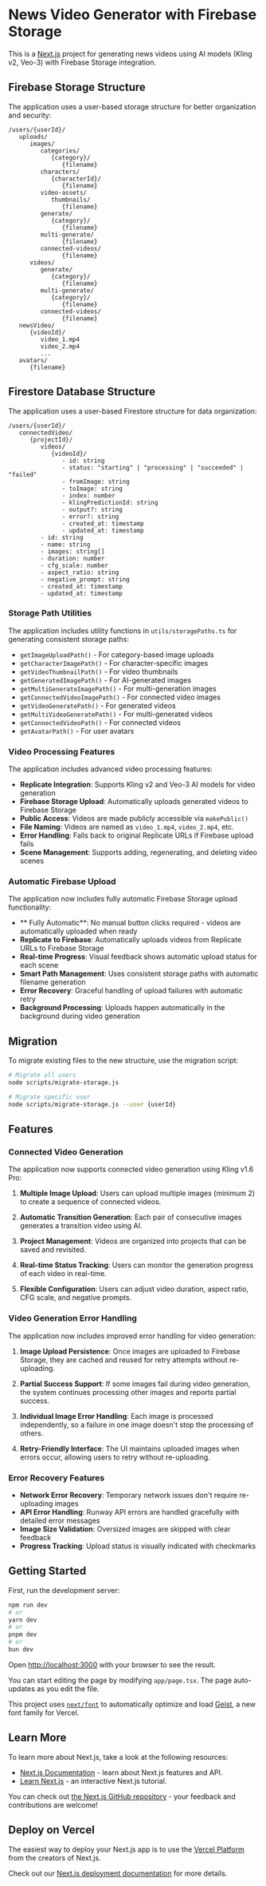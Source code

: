 # News Video Generator with Firebase Storage

This is a [Next.js](https://nextjs.org) project for generating news videos using AI models (Kling v2, Veo-3) with Firebase Storage integration.

## Firebase Storage Structure

The application uses a user-based storage structure for better organization and security:

```
/users/{userId}/
   uploads/
      images/
         categories/
            {category}/
               {filename}
         characters/
            {characterId}/
               {filename}
         video-assets/
            thumbnails/
               {filename}
         generate/
            {category}/
               {filename}
         multi-generate/
               {filename}
         connected-videos/
               {filename}
      videos/
         generate/
            {category}/
               {filename}
         multi-generate/
            {category}/
               {filename}
         connected-videos/
               {filename}
   newsVideo/
      {videoId}/
         video_1.mp4
         video_2.mp4
         ...
   avatars/
      {filename}
```

## Firestore Database Structure

The application uses a user-based Firestore structure for data organization:

```
/users/{userId}/
   connectedVideo/
      {projectId}/
         videos/
            {videoId}/
               - id: string
               - status: "starting" | "processing" | "succeeded" | "failed"
               - fromImage: string
               - toImage: string
               - index: number
               - klingPredictionId: string
               - output?: string
               - error?: string
               - created_at: timestamp
               - updated_at: timestamp
         - id: string
         - name: string
         - images: string[]
         - duration: number
         - cfg_scale: number
         - aspect_ratio: string
         - negative_prompt: string
         - created_at: timestamp
         - updated_at: timestamp
```

### Storage Path Utilities

The application includes utility functions in `utils/storagePaths.ts` for generating consistent storage paths:

- `getImageUploadPath()` - For category-based image uploads
- `getCharacterImagePath()` - For character-specific images
- `getVideoThumbnailPath()` - For video thumbnails
- `getGeneratedImagePath()` - For AI-generated images
- `getMultiGenerateImagePath()` - For multi-generation images
- `getConnectedVideoImagePath()` - For connected video images
- `getVideoGeneratePath()` - For generated videos
- `getMultiVideoGeneratePath()` - For multi-generated videos
- `getConnectedVideoPath()` - For connected videos
- `getAvatarPath()` - For user avatars

### Video Processing Features

The application includes advanced video processing features:

- **Replicate Integration**: Supports Kling v2 and Veo-3 AI models for video generation
- **Firebase Storage Upload**: Automatically uploads generated videos to Firebase Storage
- **Public Access**: Videos are made publicly accessible via `makePublic()`
- **File Naming**: Videos are named as `video_1.mp4`, `video_2.mp4`, etc.
- **Error Handling**: Falls back to original Replicate URLs if Firebase upload fails
- **Scene Management**: Supports adding, regenerating, and deleting video scenes

### Automatic Firebase Upload

The application now includes fully automatic Firebase Storage upload functionality:

- ** Fully Automatic**: No manual button clicks required - videos are automatically uploaded when ready
- **Replicate to Firebase**: Automatically uploads videos from Replicate URLs to Firebase Storage
- **Real-time Progress**: Visual feedback shows automatic upload status for each scene
- **Smart Path Management**: Uses consistent storage paths with automatic filename generation
- **Error Recovery**: Graceful handling of upload failures with automatic retry
- **Background Processing**: Uploads happen automatically in the background during video generation

## Migration

To migrate existing files to the new structure, use the migration script:

```bash
# Migrate all users
node scripts/migrate-storage.js

# Migrate specific user
node scripts/migrate-storage.js --user {userId}
```

## Features

### Connected Video Generation

The application now supports connected video generation using Kling v1.6 Pro:

1. **Multiple Image Upload**: Users can upload multiple images (minimum 2) to create a sequence of connected videos.

2. **Automatic Transition Generation**: Each pair of consecutive images generates a transition video using AI.

3. **Project Management**: Videos are organized into projects that can be saved and revisited.

4. **Real-time Status Tracking**: Users can monitor the generation progress of each video in real-time.

5. **Flexible Configuration**: Users can adjust video duration, aspect ratio, CFG scale, and negative prompts.

### Video Generation Error Handling

The application now includes improved error handling for video generation:

1. **Image Upload Persistence**: Once images are uploaded to Firebase Storage, they are cached and reused for retry attempts without re-uploading.

2. **Partial Success Support**: If some images fail during video generation, the system continues processing other images and reports partial success.

3. **Individual Image Error Handling**: Each image is processed independently, so a failure in one image doesn't stop the processing of others.

4. **Retry-Friendly Interface**: The UI maintains uploaded images when errors occur, allowing users to retry without re-uploading.

### Error Recovery Features

- **Network Error Recovery**: Temporary network issues don't require re-uploading images
- **API Error Handling**: Runway API errors are handled gracefully with detailed error messages
- **Image Size Validation**: Oversized images are skipped with clear feedback
- **Progress Tracking**: Upload status is visually indicated with checkmarks

## Getting Started

First, run the development server:

```bash
npm run dev
# or
yarn dev
# or
pnpm dev
# or
bun dev
```

Open [http://localhost:3000](http://localhost:3000) with your browser to see the result.

You can start editing the page by modifying `app/page.tsx`. The page auto-updates as you edit the file.

This project uses [`next/font`](https://nextjs.org/docs/app/building-your-application/optimizing/fonts) to automatically optimize and load [Geist](https://vercel.com/font), a new font family for Vercel.

## Learn More

To learn more about Next.js, take a look at the following resources:

- [Next.js Documentation](https://nextjs.org/docs) - learn about Next.js features and API.
- [Learn Next.js](https://nextjs.org/learn) - an interactive Next.js tutorial.

You can check out [the Next.js GitHub repository](https://github.com/vercel/next.js) - your feedback and contributions are welcome!

## Deploy on Vercel

The easiest way to deploy your Next.js app is to use the [Vercel Platform](https://vercel.com/new?utm_medium=default-template&filter=next.js&utm_source=create-next-app&utm_campaign=create-next-app-readme) from the creators of Next.js.

Check out our [Next.js deployment documentation](https://nextjs.org/docs/app/building-your-application/deploying) for more details.
